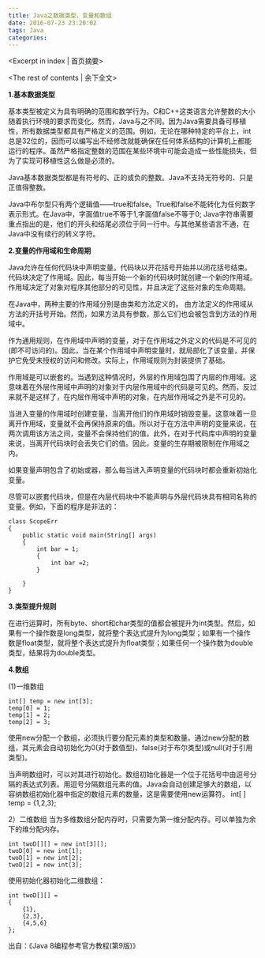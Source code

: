 ```yaml
---
title: Java之数据类型、变量和数组
date: 2016-07-23 23:20:02
tags: Java
categories:
---
```

<Excerpt in index | 首页摘要> 
<!-- more -->
<The rest of contents | 余下全文>

**1.基本数据类型**

基本类型被定义为具有明确的范围和数学行为。C和C++这类语言允许整数的大小随着执行环境的要求而变化。然而，Java与之不同。因为Java需要具备可移植性，所有数据类型都具有严格定义的范围。例如，无论在哪种特定的平台上，int总是32位的，因而可以编写出不经修改就能确保在任何体系结构的计算机上都能运行的程序。虽然严格指定整数的范围在某些环境中可能会造成一些性能损失，但为了实现可移植性这么做是必须的。

Java基本数据类型都是有符号的、正的或负的整数。Java不支持无符号的、只是正值得整数。

Java中布尔型只有两个逻辑值——true和false。True和false不能转化为任何数字表示形式。在Java中，字面值true不等于1,字面值false不等于0;
Java字符串需要重点指出的是，他们的开头和结尾必须位于同一行中。与其他某些语言不通，在Java中没有续行的转义字符。

**2.变量的作用域和生命周期**

Java允许在任何代码块中声明变量。代码块以开花括号开始并以闭花括号结束。代码块决定了作用域。因此，每当开始一个新的代码块时就创建一个新的作用域。作用域决定了对象对程序其他部分的可见性，并且决定了这些对象的生命周期。

在Java中，两种主要的作用域分别是由类和方法定义的。
由方法定义的作用域从方法的开括号开始。然而，如果方法具有参数，那么它们也会被包含到方法的作用域中。

作为通用规则，在作用域中声明的变量，对于在作用域之外定义的代码是不可见的(即不可访问的)。因此，当在某个作用域中声明变量时，就局部化了该变量，并保护它免受未授权的访问和修改。实际上，作用域规则为封装提供了基础。

作用域是可以嵌套的。当遇到这种情况时，外层的作用域包围了内层的作用域。这意味着在外层作用域中声明的对象对于内层作用域中的代码是可见的。然而，反过来就不是这样了，在内层作用域中声明的对象，在内层作用域之外是不可见的。

当进入变量的作用域时创建变量，当离开他们的作用域时销毁变量。这意味着一旦离开作用域，变量就不会再保持原来的值。所以对于在方法中声明的变量来说，在两次调用该方法之间，变量不会保持他们的值。此外，在对于代码库中声明的变量来说，当离开代码块时会丢失它们的值。因此，变量的生存期被限制在作用域之内。

如果变量声明包含了初始或器，那么每当进入声明变量的代码块时都会重新初始化变量。

尽管可以嵌套代码块，但是在内层代码块中不能声明与外层代码块具有相同名称的变量。例如，下面的程序是非法的：

```
class ScopeErr
{
	public static void main(String[] args)
	{
		int bar = 1;
		{
			int bar =2;
		}

	}
}
```

**3.类型提升规则**

在进行运算时，所有byte、short和char类型的值都会被提升为int类型。然后，如果有一个操作数是long类型，就将整个表达式提升为long类型；如果有一个操作数是float类型，就将整个表达式提升为float类型；如果任何一个操作数为double类型，结果将为double类型。

**4.数组**

(1)一维数组

```
int[] temp = new int[3];
temp[0] = 1;
temp[1] = 2;
temp[2] = 3;
```

使用new分配一个数组，必须执行要分配元素的类型和数量。通过new分配的数组，其元素会自动初始化为0(对于数值型)、false(对于布尔类型)或null(对于引用类型)。

当声明数组时，可以对其进行初始化。数组初始化器是一个位于花括号中由逗号分隔的表达式列表。用逗号分隔数组元素的值。Java会自动创建足够大的数组，以容纳数组初始化器中指定的数组元素的数量，这是需要使用new运算符。
int[ ] temp = {1,2,3};

2）二维数组
当为多维数组分配内存时，只需要为第一维分配内存。可以单独为余下的维分配内存。

```
int twoD[][] = new int[3][];
twoD[0] = new int[1];
twoD[1] = new int[2];
twoD[2] = new int[3];
```

使用初始化器初始化二维数组：

```
int twoD[][] = 
{
	{1},
	{2,3},
	{4,5,6}
};
```

出自：《Java 8编程参考官方教程(第9版)》